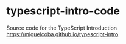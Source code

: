 # typescript-intro-code
Source code for the TypeScript Introduction https://miguelcoba.github.io/typescript-intro
